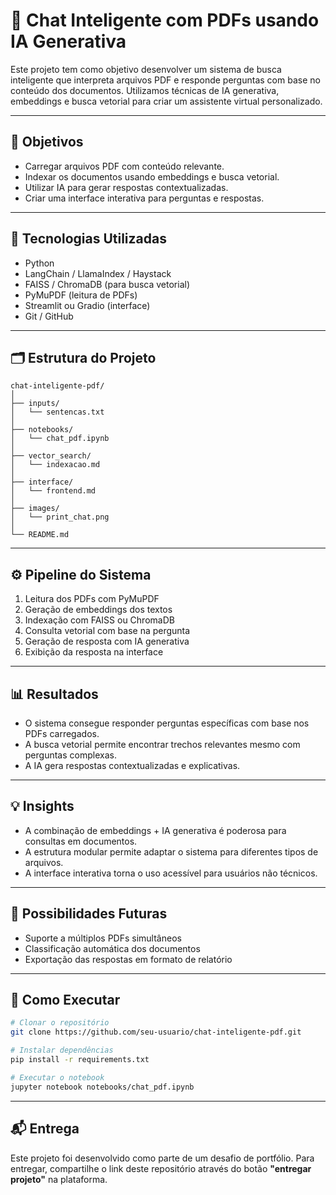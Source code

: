 
# 🤖 Chat Inteligente com PDFs usando IA Generativa

Este projeto tem como objetivo desenvolver um sistema de busca inteligente que interpreta arquivos PDF e responde perguntas com base no conteúdo dos documentos. Utilizamos técnicas de IA generativa, embeddings e busca vetorial para criar um assistente virtual personalizado.

---

## 🎯 Objetivos

- Carregar arquivos PDF com conteúdo relevante.
- Indexar os documentos usando embeddings e busca vetorial.
- Utilizar IA para gerar respostas contextualizadas.
- Criar uma interface interativa para perguntas e respostas.

---

## 🧠 Tecnologias Utilizadas

- Python
- LangChain / LlamaIndex / Haystack
- FAISS / ChromaDB (para busca vetorial)
- PyMuPDF (leitura de PDFs)
- Streamlit ou Gradio (interface)
- Git / GitHub

---

## 🗂️ Estrutura do Projeto

```
chat-inteligente-pdf/
│
├── inputs/
│   └── sentencas.txt
│
├── notebooks/
│   └── chat_pdf.ipynb
│
├── vector_search/
│   └── indexacao.md
│
├── interface/
│   └── frontend.md
│
├── images/
│   └── print_chat.png
│
└── README.md
```

---

## ⚙️ Pipeline do Sistema

1. Leitura dos PDFs com PyMuPDF
2. Geração de embeddings dos textos
3. Indexação com FAISS ou ChromaDB
4. Consulta vetorial com base na pergunta
5. Geração de resposta com IA generativa
6. Exibição da resposta na interface

---

## 📊 Resultados

- O sistema consegue responder perguntas específicas com base nos PDFs carregados.
- A busca vetorial permite encontrar trechos relevantes mesmo com perguntas complexas.
- A IA gera respostas contextualizadas e explicativas.

---

## 💡 Insights

- A combinação de embeddings + IA generativa é poderosa para consultas em documentos.
- A estrutura modular permite adaptar o sistema para diferentes tipos de arquivos.
- A interface interativa torna o uso acessível para usuários não técnicos.

---

## 🔮 Possibilidades Futuras

- Suporte a múltiplos PDFs simultâneos
- Classificação automática dos documentos
- Exportação das respostas em formato de relatório

---

## 📎 Como Executar

```bash
# Clonar o repositório
git clone https://github.com/seu-usuario/chat-inteligente-pdf.git

# Instalar dependências
pip install -r requirements.txt

# Executar o notebook
jupyter notebook notebooks/chat_pdf.ipynb
```

---

## 📬 Entrega

Este projeto foi desenvolvido como parte de um desafio de portfólio. Para entregar, compartilhe o link deste repositório através do botão **"entregar projeto"** na plataforma.
